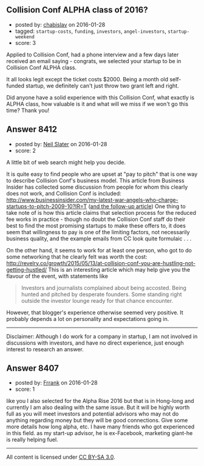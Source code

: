 ## Collision Conf ALPHA class of 2016?

- posted by: [chabislav](https://stackexchange.com/users/3614925/chabislav) on 2016-01-28
- tagged: `startup-costs`, `funding`, `investors`, `angel-investors`, `startup-weekend`
- score: 3

Applied to Collision Conf, had a phone interview and a few days later received an email saying - congrats, we selected your startup to be in Collision Conf ALPHA class. 

It all looks legit except the ticket costs $2000. Being a month old self-funded startup, we definitely can't just throw two grant left and right.

Did anyone have a solid experience with this Collision Conf, what exactly is ALPHA class, how valuable is it and what will we miss if we won't go this time? Thank you!


## Answer 8412

- posted by: [Neil Slater](https://stackexchange.com/users/2274369/neil-slater) on 2016-01-28
- score: 2

<p>A little bit of web search might help you decide.</p>

<p>It is quite easy to find people who are upset at "pay to pitch" that is one way to describe Collision Conf's business model. This article from Business Insider has collected some discussion from people for whom this clearly does not work, and Collision Conf is included: <a href="http://www.businessinsider.com/my-latest-war-angels-who-charge-startups-to-pitch-2009-10?IR=T" rel="nofollow">http://www.businessinsider.com/my-latest-war-angels-who-charge-startups-to-pitch-2009-10?IR=T</a> (<a href="http://www.businessinsider.com/the-amazing-response-to-my-war-against-sleazebags-who-charge-startups-to-pitch-angels-2009-10?IR=T" rel="nofollow">and the follow-up article</a>) One thing to take note of is how this article claims that selection process for the reduced fee works in practice - though no doubt the Collision Conf staff do their best to find the most promising startups to make these offers to, it does seem that willingness to pay is one of the limiting factors, not necessarily business quality, and the example emails from CC look quite formulaic . . .</p>

<p>On the other hand, it seems to work for at least one person, who got to do some networking that he clearly felt was worth the cost: <a href="http://revelry.co/growth/2015/05/13/at-collision-conf-you-are-hustling-not-getting-hustled/" rel="nofollow">http://revelry.co/growth/2015/05/13/at-collision-conf-you-are-hustling-not-getting-hustled/</a> This is an interesting article which may help give you the flavour of the event, with statements like </p>

<blockquote>
  <p>Investors and journalists complained about being accosted. Being
  hunted and pitched by desperate founders. Some standing right outside
  the investor lounge ready for that chance encounter.</p>
</blockquote>

<p>However, that blogger's experience otherwise seemed very positive. It probably depends a lot on personality and expectations going in.</p>

<hr>

<p>Disclaimer: Although I do work for a company in startup, I am not involved in discussions with investors, and have no direct experience, just enough interest to research an answer.</p>



## Answer 8407

- posted by: [Frrank](https://stackexchange.com/users/7699745/frrank) on 2016-01-28
- score: 1

like you I also selected for the Alpha Rise 2016 but that is in Hong-long and currently I am also dealing with the same issue. But it will be highly worth full as you will meet investors and potential advisors who may not do anything regarding money but they will be good connections.
Give some more details how long alpha, etc. I have many friends who got experienced in this field. as my start-up advisor, he is ex-Facebook, marketing giant-he is really helping fuel.



---

All content is licensed under [CC BY-SA 3.0](https://creativecommons.org/licenses/by-sa/3.0/).
